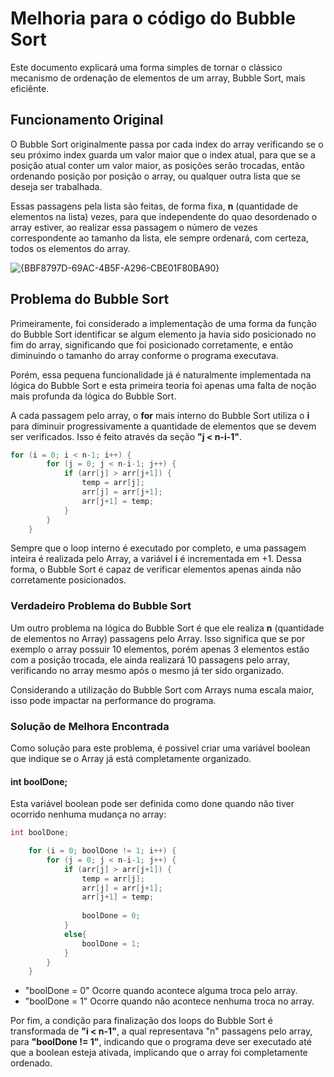 # Melhoria para o código do Bubble Sort

Este documento explicará uma forma simples de tornar o clássico mecanismo de ordenação de elementos de um array, Bubble Sort, mais eficiênte.

## Funcionamento Original

O Bubble Sort originalmente passa por cada index do array verificando se o seu próximo index guarda um valor maior que o index atual, para que se a posição atual conter um valor maior, as posições serão trocadas, então ordenando posição por posição o array, ou qualquer outra lista que se deseja ser trabalhada.

Essas passagens pela lista são feitas, de forma fixa, **n** (quantidade de elementos na lista) vezes, para que independente do quao desordenado o array estiver, ao realizar essa passagem o número de vezes correspondente ao tamanho da lista, ele sempre ordenará, com certeza, todos os elementos do array.

![{BBF8797D-69AC-4B5F-A296-CBE01F80BA90}](https://github.com/user-attachments/assets/551ed7e5-0399-4c79-bd09-a2bca93e20b0)

## Problema do Bubble Sort

Primeiramente, foi considerado a implementação de uma forma da função do Bubble Sort identificar se algum elemento ja havia sido posicionado no fim do array, significando que foi posicionado corretamente, e então diminuindo o tamanho do array conforme o programa executava.

Porém, essa pequena funcionalidade já é naturalmente implementada na lógica do Bubble Sort e esta primeira teoria foi apenas uma falta de noção mais profunda da lógica do Bubble Sort.

A cada passagem pelo array, o **for** mais interno do Bubble Sort utiliza o **i** para diminuir progressivamente a quantidade de elementos que se devem ser verificados. Isso é feito através da seção **"j < n-i-1"**.

```c
for (i = 0; i < n-1; i++) {
        for (j = 0; j < n-i-1; j++) {
            if (arr[j] > arr[j+1]) {
                temp = arr[j];
                arr[j] = arr[j+1];
                arr[j+1] = temp;
            }
        }
    }
```

Sempre que o loop interno é executado por completo, e uma passagem inteira é realizada pelo Array, a variável **i** é incrementada em +1. Dessa forma, o Bubble Sort é capaz de verificar elementos apenas ainda não corretamente posicionados.

### Verdadeiro Problema do Bubble Sort

Um outro problema na lógica do Bubble Sort é que ele realiza **n** (quantidade de elementos no Array) passagens pelo Array. Isso significa que se por exemplo o array possuir 10 elementos, porém apenas 3 elementos estão com a posição trocada, ele ainda realizará 10 passagens pelo array, verificando no array mesmo após o mesmo já ter sido organizado.

Considerando a utilização do Bubble Sort com Arrays numa escala maior, isso pode impactar na performance do programa.

### Solução de Melhora Encontrada

Como solução para este problema, é possivel criar uma variável boolean que indique se o Array já está completamente organizado.

#### int boolDone;

Esta variável boolean pode ser definida como done quando não tiver ocorrido nenhuma mudança no array:

```c
int boolDone;

    for (i = 0; boolDone != 1; i++) {
        for (j = 0; j < n-i-1; j++) {
            if (arr[j] > arr[j+1]) {
                temp = arr[j];
                arr[j] = arr[j+1];
                arr[j+1] = temp;
                
                boolDone = 0;
            }
            else{
                boolDone = 1;
            }
        }
    }
```

- "boolDone = 0" Ocorre quando acontece alguma troca pelo array.
- "boolDone = 1" Ocorre quando não acontece nenhuma troca no array.

Por fim, a condição para finalização dos loops do Bubble Sort é transformada de **"i < n-1"**, a qual representava "n" passagens pelo array, para **"boolDone != 1"**, indicando que o programa deve ser executado até que a boolean esteja ativada, implicando que o array foi completamente ordenado.
